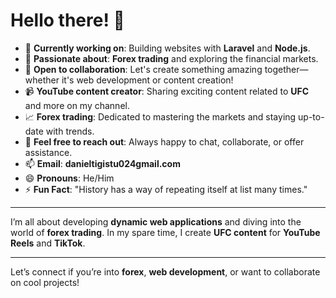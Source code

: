 # Hello there! 👋

- 🔭 **Currently working on**: Building websites with **Laravel** and **Node.js**.  
- 🌱 **Passionate about**: **Forex trading** and exploring the financial markets.  
- 👯 **Open to collaboration**: Let's create something amazing together—whether it's web development or content creation!  
- 📹 **YouTube content creator**: Sharing exciting content related to **UFC** and more on my channel.  
- 📈 **Forex trading**: Dedicated to mastering the markets and staying up-to-date with trends.  
- 💬 **Feel free to reach out**: Always happy to chat, collaborate, or offer assistance.  
- 📫 **Email**: **danieltigistu024gmail.com**  
- 😄 **Pronouns**: He/Him  
- ⚡ **Fun Fact**: "History has a way of repeating itself at list many times."

---

I’m all about developing **dynamic web applications** and diving into the world of **forex trading**. In my spare time, I create **UFC content** for **YouTube Reels** and **TikTok**. 

---

Let’s connect if you’re into **forex**, **web development**, or want to collaborate on cool projects!
